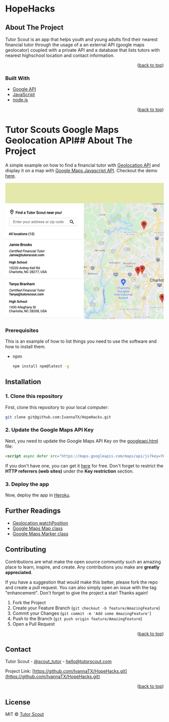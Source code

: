 # HopeHacks
<!-- ABOUT THE PROJECT -->
## About The Project

Tutor Scout is an app that helps youth and young adults find their nearest financial tutor
through the usage of a an external API (google maps geolocator) coupled with a private API and 
a database that lists tutors with nearest highschool location and contact information.

<p align="right">(<a href="#top">back to top</a>)</p>



### Built With

* [Google API](https://developers.google.com/maps/documentation/geolocation/overview?_gl=1*qfzu75*_ga*MTI1MjgyMzgyMS4xNjQ1NDI0MzU0*_ga_NRWSTWS78N*MTY0NTQyNDM1My4xLjEuMTY0NTQyNDM4Mi4w)
* [JavaScript](https://www.javascript.com/)
* [node.js](https://nodejs.dev/)


<p align="right">(<a href="#top">back to top</a>)</p>

# Tutor Scouts Google Maps Geolocation API## About The Project

A simple example on how to find a financial tutor with [Geolocation API](https://developer.mozilla.org/en-US/docs/Web/API/Geolocation/Using_geolocation) and display it on a map with [Google Maps Javascript API](https://developers.google.com/maps/documentation/javascript/). Checkout the demo [here](https://google-maps-geolocation.bitballoon.com/).

![Google Maps Geolocation Example](img/imageofapi.jpg)

### Prerequisites

This is an example of how to list things you need to use the software and how to install them.
* npm
  ```sh
  npm install npm@latest -g
  ```

## Installation

### 1. Clone this repository

First, clone this repository to your local computer:

```bash
git clone git@github.com:IvannaTX/HopeHacks.git
```

### 2. Update the Google Maps API Key

Next, you need to update the Google Maps API Key on the [googleapi.html](https://github.com/IvannaTX/HopeHacks/blob/aaf59a579d63ad9d61ff77d68bed66d504f8a9aa/googleapi.html#L558) file:

```html
<script async defer src="https://maps.googleapis.com/maps/api/js?key=YOUR_API_KEY&callback=init"></script>
```

If you don't have one, you can get it [here](https://developers.google.com/maps/documentation/javascript/get-api-key) for free. Don't forget to restrict the **HTTP referrers (web sites)** under the **Key restriction** section.

### 3. Deploy the app

Now, deploy the app in [Heroku](https://devcenter.heroku.com/articles/git).

## Further Readings

- [Geolocation watchPosition](https://developer.mozilla.org/en-US/docs/Web/API/Geolocation/watchPosition)
- [Google Maps Map class](https://developers.google.com/maps/documentation/javascript/reference/3/#Map)
- [Google Maps Marker class](https://developers.google.com/maps/documentation/javascript/reference/3/#Marker)

## Contributing

Contributions are what make the open source community such an amazing place to learn, inspire, and create. Any contributions you make are **greatly appreciated**.

If you have a suggestion that would make this better, please fork the repo and create a pull request. You can also simply open an issue with the tag "enhancement".
Don't forget to give the project a star! Thanks again!

1. Fork the Project
2. Create your Feature Branch (`git checkout -b feature/AmazingFeature`)
3. Commit your Changes (`git commit -m 'Add some AmazingFeature'`)
4. Push to the Branch (`git push origin feature/AmazingFeature`)
5. Open a Pull Request

<p align="right">(<a href="#top">back to top</a>)</p>

## Contact

Tutor Scout - [@scout_tutor](https://twitter.com/scout_tutor) - hello@tutorscout.com

Project Link: [https://github.com/IvannaTX/HopeHacks.git](https://github.com/IvannaTX/HopeHacks.git)

<p align="right">(<a href="#top">back to top</a>)</p>


## License

MIT © [Tutor Scout]()





